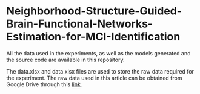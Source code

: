 # Neighborhood-Structure-Guided-Brain-Functional-Networks-Estimation-for-MCI-Identification

All the data used in the experiments, as well as the models generated and the source code are available in this repository.

The data.xlsx and data.xlsx files are used to store the raw data required for the experiment. The raw data used in this article can be obtained from Google Drive through this [link](https://drive.google.com/drive/folders/1NVdxxz7hItlmdfnmXTTgrgKoEWUmXlyw?usp=drive_link).
